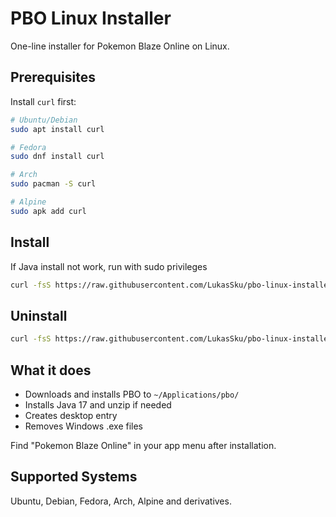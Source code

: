 # PBO Linux Installer

One-line installer for Pokemon Blaze Online on Linux.

## Prerequisites

Install `curl` first:

```bash
# Ubuntu/Debian
sudo apt install curl

# Fedora
sudo dnf install curl

# Arch
sudo pacman -S curl

# Alpine
sudo apk add curl
```

## Install

If Java install not work, run with sudo privileges

```bash
curl -fsS https://raw.githubusercontent.com/LukasSku/pbo-linux-installer/refs/heads/main/installer.sh | bash
```

## Uninstall

```bash
curl -fsS https://raw.githubusercontent.com/LukasSku/pbo-linux-installer/refs/heads/main/installer.sh | bash -s -- --uninstall
```

## What it does

- Downloads and installs PBO to `~/Applications/pbo/`
- Installs Java 17 and unzip if needed
- Creates desktop entry
- Removes Windows .exe files

Find "Pokemon Blaze Online" in your app menu after installation.

## Supported Systems

Ubuntu, Debian, Fedora, Arch, Alpine and derivatives.
